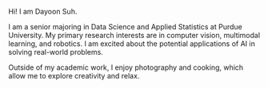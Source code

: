 Hi! I am Dayoon Suh.

I am a senior majoring in Data Science and Applied Statistics at Purdue University. My primary research interests are in computer vision, multimodal learning, and robotics. I am excited about the potential applications of AI in solving real-world problems.

Outside of my academic work, I enjoy photography and cooking, which allow me to explore creativity and relax.